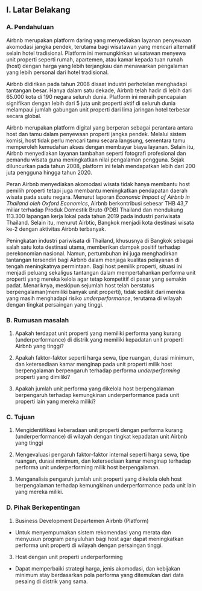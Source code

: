 ## **I. Latar Belakang**
### **A. Pendahuluan**
Airbnb merupakan platform daring yang menyediakan layanan penyewaan akomodasi jangka pendek, terutama bagi wisatawan yang mencari alternatif selain hotel tradisional. Platform ini memungkinkan wisatawan menyewa unit properti seperti rumah, apartemen, atau kamar kepada tuan rumah (host) dengan harga yang lebih terjangkau dan menawarkan pengalaman yang lebih personal dari hotel tradisional. 

Airbnb didirikan pada tahun 2008 disaat industri perhotelan menghadapi tantangan besar. Hanya dalam satu dekade, Airbnb telah hadir di lebih dari 65.000 kota di 190 negara seluruh dunia. Platform ini meraih pencapaian signifikan dengan lebih dari 5 juta unit properti aktif di seluruh dunia melampaui jumlah gabungan unit properti dari lima jaringan hotel terbesar secara global.

Airbnb merupakan platform digital yang berperan sebagai perantara antara host dan tamu dalam penyewaan properti jangka pendek. Melalui sistem komisi, host tidak perlu mencari tamu secara langsung, sementara tamu memperoleh kemudahan akses dengan membayar biaya layanan. Selain itu, Airbnb menyediakan layanan tambahan seperti fotografi profesional dan pemandu wisata guna meningkatkan nilai pengalaman pengguna. Sejak diluncurkan pada tahun 2008, platform ini telah mendapatkan lebih dari 200 juta pengguna hingga tahun 2020.

Peran Airbnb menyediakan akomodasi wisata tidak hanya membantu host pemilih properti tetapi juga membantu meningkatkan pendapatan daerah wisata pada suatu negara. Menurut laporan *Economic Impact of Airbnb in Thailand oleh Oxford Economics*, Airbnb berkontribusi sebesar THB 43,7 miliar terhadap Produk Domestik Bruto (PDB) Thailand dan mendukung 113.300 lapangan kerja lokal pada tahun 2019 pada industri pariwisata Thailand. Selain itu, menurut Airbtic, Bangkok menjadi kota destinasi wisata ke-2 dengan aktivitas Airbnb terbanyak.

Peningkatan industri pariwisata di Thailand, khususnya di Bangkok sebagai salah satu kota destinasi utama, memberikan dampak positif terhadap perekonomian nasional. Namun, pertumbuhan ini juga menghadirkan tantangan tersendiri bagi Airbnb dalam menjaga kualitas pelayanan di tengah meningkatnya permintaan. Bagi host pemilik properti, situasi ini menjadi peluang sekaligus tantangan dalam mempertahankan performa unit properti yang mereka kelola agar tetap kompetitif di pasar yang semakin padat. Menariknya, meskipun sejumlah host telah berstatus berpengalaman(memiliki banyak unit properti), tidak sedikit dari mereka yang masih menghadapi risiko *underperformance*, terutama di wilayah dengan tingkat persaingan yang tinggi.

### **B. Rumusan masalah**
1. Apakah terdapat unit properti yang memiliki performa yang kurang (underperformance) di distrik yang memiliki kepadatan unit properti Airbnb yang tinggi?

2. Apakah faktor-faktor seperti harga sewa, tipe ruangan, durasi minimum, dan ketersediaan kamar menginap pada unit properti milik host berpengalaman berpengaruh terhadap performa *underperforming* properti yang dimiliki?

3. Apakah jumlah unit performa yang dikelola host berpengalaman berpengaruh terhadap kemungkinan underperformance pada unit properti lain yang mereka miliki?

### **C. Tujuan**
1. Mengidentifikasi keberadaan unit properti dengan performa kurang (underperformance) di wilayah dengan tingkat kepadatan unit Airbnb yang tinggi

2. Mengevaluasi pengaruh faktor-faktor internal seperti harga sewa, tipe ruangan, durasi minimum, dan ketersediaan kamar menginap terhadap performa unit underperforming milik host berpengalaman.

3. Menganalisis pengaruh jumlah unit properti yang dikelola oleh host berpengalaman terhadap kemungkinan underperformance pada unit lain yang mereka miliki.

### **D. Pihak Berkepentingan**
1. Business Development Departemen Airbnb (Platform)
- Untuk menyempurnakan sistem rekomendasi yang merata dan menyusun program penyuluhan bagi host agar dapat meningkatkan performa unit properti di wilayah dengan persaingan tinggi.

3. Host dengan unit properti underperforming
- Dapat memperbaiki strategi harga, jenis akomodasi, dan kebijakan minimum stay berdasarkan pola performa yang ditemukan dari data pesaing di distrik yang sama.
